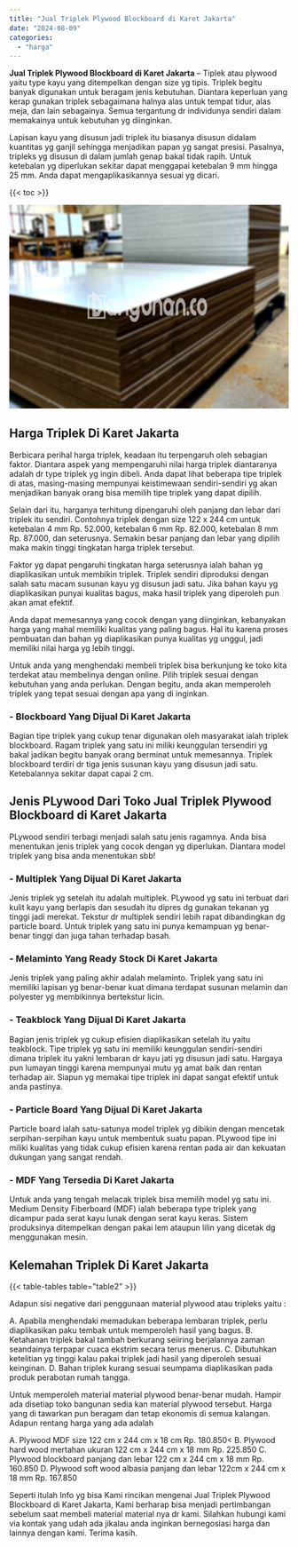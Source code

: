 ```yaml
---
title: "Jual Triplek Plywood Blockboard di Karet Jakarta"
date: "2024-08-09"
categories: 
  - "harga"
---
```


**Jual Triplek Plywood Blockboard di Karet Jakarta** – Tiplek atau plywood yaitu type kayu yang ditempelkan dengan size yg tipis. Triplek begitu banyak digunakan untuk beragam jenis kebutuhan. Diantara keperluan yang kerap gunakan triplek sebagaimana halnya alas untuk tempat tidur, alas meja, dan lain sebagainya. Semua tergantung dr individunya sendiri dalam memakainya untuk kebutuhan yg diinginkan.

Lapisan kayu yang disusun jadi triplek itu biasanya disusun didalam kuantitas yg ganjil sehingga menjadikan papan yg sangat presisi. Pasalnya, tripleks yg disusun di dalam jumlah genap bakal tidak rapih. Untuk ketebalan yg diperlukan sekitar dapat menggapai ketebalan 9 mm hingga 25 mm. Anda dapat mengaplikasikannya sesuai yg dicari.

{{< toc >}}

![Jual Triplek Plywood Blockboard di Karet Jakarta](/images/jual-triplek-murah-03.png)

## Harga Triplek Di Karet Jakarta

Berbicara perihal harga triplek, keadaan itu terpengaruh oleh sebagian faktor. Diantara aspek yang mempengaruhi nilai harga triplek diantaranya adalah dr type triplek yg ingin dibeli. Anda dapat lihat beberapa tipe triplek di atas, masing-masing mempunyai keistimewaan sendiri-sendiri yg akan menjadikan banyak orang bisa memilih tipe triplek yang dapat dipilih.

Selain dari itu, harganya terhitung dipengaruhi oleh panjang dan lebar dari triplek itu sendiri. Contohnya triplek dengan size 122 x 244 cm untuk ketebalan 4 mm Rp. 52.000, ketebalan 6 mm Rp. 82.000, ketebalan 8 mm Rp. 87.000, dan seterusnya. Semakin besar panjang dan lebar yang dipilih maka makin tinggi tingkatan harga triplek tersebut.

Faktor yg dapat pengaruhi tingkatan harga seterusnya ialah bahan yg diaplikasikan untuk membikin triplek. Triplek sendiri diproduksi dengan salah satu macam susunan kayu yg disusun jadi satu. Jika bahan kayu yg diaplikasikan punyai kualitas bagus, maka hasil triplek yang diperoleh pun akan amat efektif.

Anda dapat memesannya yang cocok dengan yang diinginkan, kebanyakan harga yang mahal memiliki kualitas yang paling bagus. Hal itu karena proses pembuatan dan bahan yg diaplikasikan punya kualitas yg unggul, jadi memiliki nilai harga yg lebih tinggi.

Untuk anda yang menghendaki membeli triplek bisa berkunjung ke toko kita terdekat atau membelinya dengan online. Pilih triplek sesuai dengan kebutuhan yang anda perlukan. Dengan begitu, anda akan memperoleh triplek yang tepat sesuai dengan apa yang di inginkan.

### \- Blockboard Yang Dijual Di Karet Jakarta

Bagian tipe triplek yang cukup tenar digunakan oleh masyarakat ialah triplek blockboard. Ragam triplek yang satu ini miliki keunggulan tersendiri yg bakal jadikan begitu banyak orang berminat untuk memesannya. Triplek blockboard terdiri dr tiga jenis susunan kayu yang disusun jadi satu. Ketebalannya sekitar dapat capai 2 cm.

## Jenis PLywood Dari Toko Jual Triplek Plywood Blockboard di Karet Jakarta

PLywood sendiri terbagi menjadi salah satu jenis ragamnya. Anda bisa menentukan jenis triplek yang cocok dengan yg diperlukan. Diantara model triplek yang bisa anda menentukan sbb!

### \- Multiplek Yang Dijual Di Karet Jakarta

Jenis triplek yg setelah itu adalah multiplek. PLywood yg satu ini terbuat dari kulit kayu yang berlapis dan sesudah itu dipres dg gunakan tekanan yg tinggi jadi merekat. Tekstur dr multiplek sendiri lebih rapat dibandingkan dg particle board. Untuk triplek yang satu ini punya kemampuan yg benar-benar tinggi dan juga tahan terhadap basah.

### \- Melaminto Yang Ready Stock Di Karet Jakarta

Jenis triplek yang paling akhir adalah melaminto. Triplek yang satu ini memiliki lapisan yg benar-benar kuat dimana terdapat susunan melamin dan polyester yg membikinnya bertekstur licin.

### \- Teakblock Yang Dijual Di Karet Jakarta

Bagian jenis triplek yg cukup efisien diaplikasikan setelah itu yaitu teakblock. Tipe triplek yg satu ini memiliki keunggulan sendiri-sendiri dimana triplek itu yakni lembaran dr kayu jati yg disusun jadi satu. Hargaya pun lumayan tinggi karena mempunyai mutu yg amat baik dan rentan terhadap air. Siapun yg memakai tipe triplek ini dapat sangat efektif untuk anda pastinya.

### \- Particle Board Yang Dijual Di Karet Jakarta

Particle board ialah satu-satunya model triplek yg dibikin dengan mencetak serpihan-serpihan kayu untuk membentuk suatu papan. PLywood tipe ini miliki kualitas yang tidak cukup efisien karena rentan pada air dan kekuatan dukungan yang sangat rendah.

### \- MDF Yang Tersedia Di Karet Jakarta

Untuk anda yang tengah melacak triplek bisa memilih model yg satu ini. Medium Density Fiberboard (MDF) ialah beberapa type triplek yang dicampur pada serat kayu lunak dengan serat kayu keras. Sistem produksinya ditempelkan dengan pakai lem ataupun lilin yang dicetak dg menggunakan mesin.

## Kelemahan Triplek Di Karet Jakarta

{{< table-tables table="table2" >}}

Adapun sisi negative dari penggunaan material plywood atau tripleks yaitu :

A. Apabila menghendaki memadukan beberapa lembaran triplek, perlu diaplikasikan paku tembak untuk memperoleh hasil yang bagus. B. Ketahanan triplek bakal tambah berkurang seiiring berjalannya zaman seandainya terpapar cuaca ekstrim secara terus menerus. C. Dibutuhkan ketelitian yg tinggi kalau pakai triplek jadi hasil yang diperoleh sesuai keinginan. D. Bahan triplek kurang sesuai seumpama diaplikasikan pada produk perabotan rumah tangga.

Untuk memperoleh material material plywood benar-benar mudah. Hampir ada disetiap toko bangunan sedia kan material plywood tersebut. Harga yang di tawarkan pun beragam dan tetap ekonomis di semua kalangan. Adapun rentang harga yang ada adalah

A. Plywood MDF size 122 cm x 244 cm x 18 cm Rp. 180.850< B. Plywood hard wood mertahan ukuran 122 cm x 244 cm x 18 mm Rp. 225.850 C. Plywood blockboard panjang dan lebar 122 cm x 244 cm x 18 mm Rp. 160.850 D. Plywood soft wood albasia panjang dan lebar 122cm x 244 cm x 18 mm Rp. 167.850

Seperti itulah Info yg bisa Kami rincikan mengenai Jual Triplek Plywood Blockboard di Karet Jakarta, Kami berharap bisa menjadi pertimbangan sebelum saat membeli material material nya dr kami. Silahkan hubungi kami via kontak yang udah ada jikalau anda inginkan bernegosiasi harga dan lainnya dengan kami. Terima kasih.
